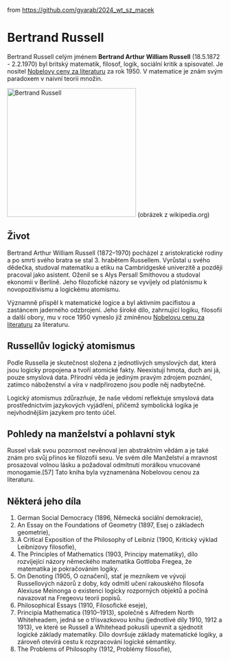 from <https://github.com/gyarab/2024_wt_sz_macek>


# Bertrand Russell
Bertrand Russell celým jménem **Bertrand Arthur William Russell** (18.5.1872 - 2.2.1970) byl britský matematik, filosof, logik, sociální kritik a spisovatel. Je nositel [Nobelovy ceny za literaturu](https://cs.wikipedia.org/wiki/Nobelova_cena_za_literaturu) za rok 1950. V matematice je znám svým paradoxem v naivní teorii množin.

<img src="https://upload.wikimedia.org/wikipedia/commons/9/9b/Honourable_Bertrand_Russell.jpg" alt="Bertrand Russell" width="300"/>
(obrázek z wikipedia.org)

## Život
Bertrand Arthur William Russell (1872–1970) pocházel z aristokratické rodiny a po smrti svého bratra se stal 3. hrabětem Russellem. Vyrůstal u svého dědečka, studoval matematiku a etiku na Cambridgeské univerzitě a později pracoval jako asistent. Oženil se s Alys Persall Smithovou a studoval ekonomii v Berlíně. Jeho filozofické názory se vyvíjely od platónismu k novopozitivismu a logickému atomismu. 

Významně přispěl k matematické logice a byl aktivním pacifistou a zastáncem jaderného odzbrojení. Jeho široké dílo, zahrnující logiku, filosofii a další obory, mu v roce 1950 vyneslo již zmíněnou [Nobelovu cenu za literaturu](https://cs.wikipedia.org/wiki/Nobelova_cena_za_literaturu) za literaturu.

## Russellův logický atomismus
Podle Russella je skutečnost složena z jednotlivých smyslových dat, která jsou logicky propojena a tvoří atomické fakty. Neexistují hmota, duch ani já, pouze smyslová data. Přírodní věda je jediným pravým zdrojem poznání, zatímco náboženství a víra v nadpřirozeno jsou podle něj nadbytečné. 

Logický atomismus zdůrazňuje, že naše vědomí reflektuje smyslová data prostřednictvím jazykových vyjádření, přičemž symbolická logika je nejvhodnějším jazykem pro tento účel.

## Pohledy na manželství a pohlavní styk
Russel však svou pozornost nevěnoval jen abstraktním vědám a je také znám pro svůj přínos ke filozofii sexu. Ve svém díle Manželství a mravnost prosazoval volnou lásku a požadoval odmítnutí morálkou vnucované monogamie.[57] Tato kniha byla vyznamenána Nobelovou cenou za literaturu.

## Některá jeho díla
1. German Social Democracy (1896, Německá sociální demokracie),
2. An Essay on the Foundations of Geometry (1897, Esej o základech geometrie),
3. A Critical Exposition of the Philosophy of Leibniz (1900, Kritický výklad Leibnizovy filosofie),
4. The Principles of Mathematics (1903, Principy matematiky), dílo rozvíjející názory německého matematika Gottloba Fregea, že matematika je pokračováním logiky.
5. On Denoting (1905, O označení), stať je mezníkem ve vývoji Russellových názorů z doby, kdy odmítl učení rakouského filosofa Alexiuse Meinonga o existenci logicky rozporných objektů a počíná navazovat na Fregeovu teorii popisů.
6. Philosophical Essays (1910, Filosofické eseje),
7. Principia Mathematica (1910–1913), společně s Alfredem North Whiteheadem, jedná se o třísvazkovou knihu (jednotlivé díly 1910, 1912 a 1913), ve které se Russell a Whitehead pokusili upevnit a sjednotit logické základy matematiky. Dílo dovršuje základy matematické logiky, a zároveň otevírá cestu k rozpracování logické sémantiky.
8. The Problems of Philosophy (1912, Problémy filosofie),
